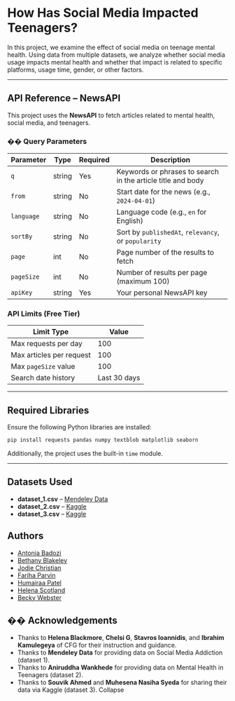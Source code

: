 # How Has Social Media Impacted Teenagers?

In this project, we examine the effect of social media on teenage mental health. Using data from multiple datasets, we analyze whether social media usage impacts mental health and whether that impact is related to specific platforms, usage time, gender, or other factors.

---


## API Reference – NewsAPI

This project uses the **NewsAPI** to fetch articles related to mental health, social media, and teenagers.

### �� Query Parameters

| Parameter   | Type   | Required | Description                                                               |
|-------------|--------|----------|---------------------------------------------------------------------------|
| `q`         | string | Yes      | Keywords or phrases to search in the article title and body              |
| `from`      | string | No       | Start date for the news (e.g., `2024-04-01`)                             |
| `language`  | string | No       | Language code (e.g., `en` for English)                                   |
| `sortBy`    | string | No       | Sort by `publishedAt`, `relevancy`, or `popularity`                      |
| `page`      | int    | No       | Page number of the results to fetch                                      |
| `pageSize`  | int    | No       | Number of results per page (maximum 100)                                 |
| `apiKey`    | string | Yes      | Your personal NewsAPI key                                                |

### API Limits (Free Tier)

| Limit Type              | Value         |
|-------------------------|---------------|
| Max requests per day    | 100           |
| Max articles per request| 100           |
| Max `pageSize` value    | 100           |
| Search date history     | Last 30 days  |

---
## Required Libraries

Ensure the following Python libraries are installed:

```bash
pip install requests pandas numpy textblob matplotlib seaborn
```

Additionally, the project uses the built-in `time` module.

---

## Datasets Used

- **dataset_1.csv** – [Mendeley Data](https://data.mendeley.com/datasets/vftw9cz723/2)  
- **dataset_2.csv** – [Kaggle](https://www.kaggle.com/datasets/aniruddhawankhede/mental-heath-analysis-among-teenagers/data)  
- **dataset_3.csv** – [Kaggle](https://www.kaggle.com/datasets/souvikahmed071/social-media-and-mental-health)
## Authors

- [Antonia Badozi](https://www.github.com/abadozi)
- [Bethany Blakeley](https://www.github.com/BethJB)
- [Jodie Christian](https://www.github.com/jodie0990)
- [Fariha Parvin](https://www.github.com/farihaparvin)
- [Humairaa Patel](https://www.github.com/humiraa)
- [Helena Scotland](https://www.github.com/helenaolivias)
- [Becky Webster](https://www.github.com/bweb85)


## �� Acknowledgements

- Thanks to **Helena Blackmore**, **Chelsi G**, **Stavros Ioannidis**, and **Ibrahim Kamulegeya**  of CFG for their instruction and guidance.
- Thanks to **Mendeley Data** for providing data on Social Media Addiction (dataset 1).
- Thanks to **Aniruddha Wankhede** for providing data on Mental Health in Teenagers (dataset 2).  
- Thanks to **Souvik Ahmed** and **Muhesena Nasiha Syeda** for sharing their data via Kaggle (dataset 3).
Collapse









